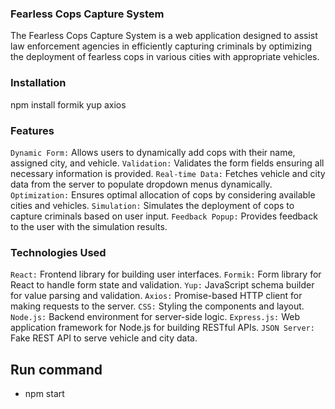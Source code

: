 ### Fearless Cops Capture System

The Fearless Cops Capture System is a web application designed to assist law enforcement agencies in efficiently capturing criminals by optimizing the deployment of fearless cops in various cities with appropriate vehicles.

### Installation
npm install formik yup axios 
### Features

`Dynamic Form:` Allows users to dynamically add cops with their name, assigned city, and vehicle.
`Validation:` Validates the form fields ensuring all necessary information is provided.
`Real-time Data:` Fetches vehicle and city data from the server to populate dropdown menus dynamically.
`Optimization:` Ensures optimal allocation of cops by considering available cities and vehicles.
`Simulation:` Simulates the deployment of cops to capture criminals based on user input.
`Feedback Popup:` Provides feedback to the user with the simulation results.

### Technologies Used

`React:` Frontend library for building user interfaces.
`Formik:` Form library for React to handle form state and validation.
`Yup:` JavaScript schema builder for value parsing and validation.
`Axios:` Promise-based HTTP client for making requests to the server.
`CSS:` Styling the components and layout.
`Node.js:` Backend environment for server-side logic.
`Express.js:` Web application framework for Node.js for building RESTful APIs.
`JSON Server:` Fake REST API to serve vehicle and city data.

## Run command
- npm start

